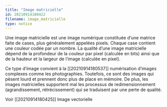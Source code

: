 ```yaml
---
title: "Image matricielle"
id: 20210914180422
filename: image_matricielle
type: notice
---
```


Une image matricielle est une image numérique constituée d’une matrice faite de cases, plus généralement appelées pixels. Chaque case contient une couleur codée par un nombre. La qualité d’une image matricielle dépend de la profondeur de la couleur par pixel (calculée en bits) ainsi que de la hauteur et la largeur de l’image (calculée en pixel).

Ce type d’image convient à la [[20210914180537]] numérisation d’images complexes comme les photographies. Toutefois, ce sont des images qui pèsent lourd et prennent donc plus de place en mémoire. De plus, les images matricielles supportent mal les processus de redimensionnement (agrandissement, rétrécissement) qui se traduisent par une perte de qualité.

Voir [[20210914180425]] Image vectorielle

